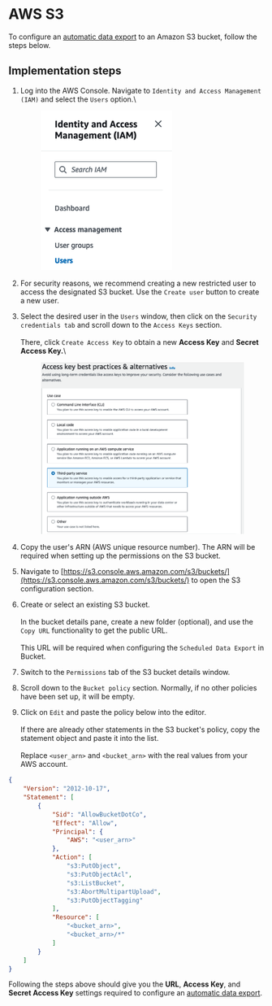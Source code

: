 # AWS S3

To configure an [automatic data export](../product-handbook/warehouse.md#scheduled-export) to an Amazon S3 bucket, follow the steps below.

## Implementation steps

1.  Log into the AWS Console. Navigate to `Identity and Access Management (IAM)` and select the `Users` option.\


    <figure><img src="../.gitbook/assets/630b5e9-image.png" alt=""><figcaption></figcaption></figure>
2. For security reasons, we recommend creating a new restricted user to access the designated S3 bucket. Use the `Create user` button to create a new user.
3.  Select the desired user in the `Users` window, then click on the `Security credentials tab` and scroll down to the `Access Keys` section. \
    \
    There, click `Create Access Key` to obtain a new **Access Key** and **Secret Access Key.**\


    <figure><img src="../.gitbook/assets/1a0b50d-image.png" alt=""><figcaption></figcaption></figure>
4. Copy the user's ARN (AWS unique resource number). The ARN will be required when setting up the permissions on the S3 bucket.
5. Navigate to [https://s3.console.aws.amazon.com/s3/buckets/](https://s3.console.aws.amazon.com/s3/buckets/) to open the S3 configuration section.
6. Create or select an existing S3 bucket. \
   \
   In the bucket details pane, create a new folder (optional), and use the `Copy URL` functionality to get the public URL. \
   \
   This URL will be required when configuring the `Scheduled Data Export` in Bucket.
7. Switch to the `Permissions` tab of the S3 bucket details window.&#x20;
8. Scroll down to the `Bucket policy` section. Normally, if no other policies have been set up, it will be empty.&#x20;
9. Click on `Edit` and paste the policy below into the editor. \
   \
   If there are already other statements in the S3 bucket's policy, copy the statement object and paste it into the list. \
   \
   Replace `<user_arn>` and `<bucket_arn>` with the real values from your AWS account.

```json
{
    "Version": "2012-10-17",
    "Statement": [
        {
            "Sid": "AllowBucketDotCo",
            "Effect": "Allow",
            "Principal": {
                "AWS": "<user_arn>"
            },
            "Action": [
                "s3:PutObject",
                "s3:PutObjectAcl",
                "s3:ListBucket",
                "s3:AbortMultipartUpload",
                "s3:PutObjectTagging"
            ],
            "Resource": [
                "<bucket_arn>",
                "<bucket_arn>/*"
            ]
        }
    ]
}
```

Following the steps above should give you the **URL**, **Access Key**, and **Secret Access Key** settings required to configure an [automatic data export](doc:data-export#scheduled-export).
